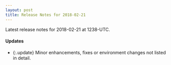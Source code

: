 ```yaml
---
layout: post
title: Release Notes for 2018-02-21
---
```


Latest release notes for 2018-02-21 at 1238-UTC.

<div class='updates' markdown='1'>

#### Updates

- {:.update} Minor enhancements, fixes or environment changes not listed in detail.

</div>


